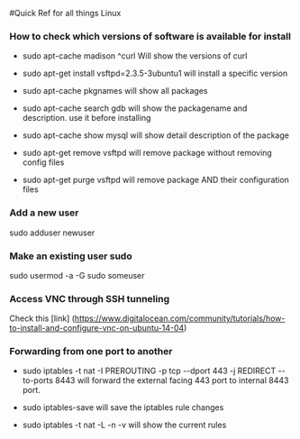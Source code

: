 #Quick Ref for all things Linux

### How to check which versions of software is available for install
- sudo apt-cache madison ^curl
Will show the versions of curl

- sudo apt-get install vsftpd=2.3.5-3ubuntu1
will install a specific version

- sudo apt-cache pkgnames
will show all packages

- sudo apt-cache search gdb
will show the packagename and description. use it before installing

- sudo apt-cache show mysql
will show detail description of the package

- sudo apt-get remove vsftpd
will remove package without removing config files

- sudo apt-get purge vsftpd
will remove package AND their configuration files





### Add a new user
sudo adduser newuser

### Make an existing user sudo
sudo usermod -a -G sudo someuser

### Access VNC through SSH tunneling
Check this [link] (https://www.digitalocean.com/community/tutorials/how-to-install-and-configure-vnc-on-ubuntu-14-04)


### Forwarding from one port to another
- sudo iptables -t nat -I PREROUTING -p tcp --dport 443 -j REDIRECT --to-ports 8443
will forward the external facing 443 port to internal 8443 port.

- sudo iptables-save
will save the iptables rule changes

- sudo iptables -t nat -L -n -v
will show the current rules